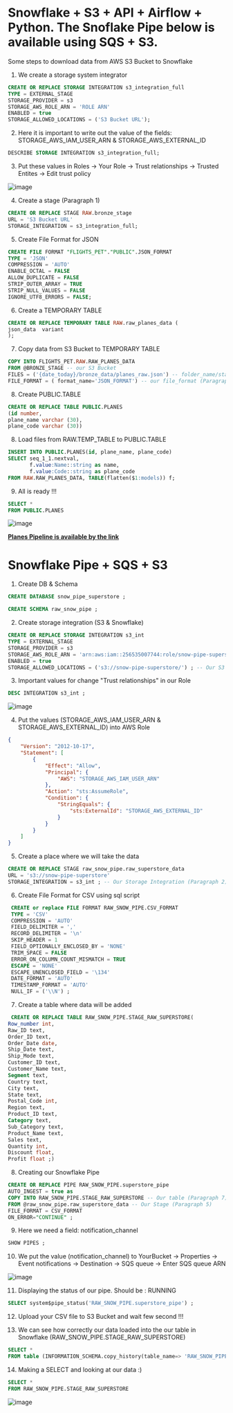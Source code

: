 # Snowflake + S3 + API + Airflow + Python. The Snoflake Pipe below is available using SQS + S3.
 
Some steps to download data from AWS S3 Bucket to Snowflake

1. We create a storage system integrator
```sql
CREATE OR REPLACE STORAGE INTEGRATION s3_integration_full
TYPE = EXTERNAL_STAGE
STORAGE_PROVIDER = s3
STORAGE_AWS_ROLE_ARN = 'ROLE ARN'
ENABLED = true
STORAGE_ALLOWED_LOCATIONS = ('S3 Bucket URL');
```

2. Here it is important to write out the value of the fields: STORAGE_AWS_IAM_USER_ARN & STORAGE_AWS_EXTERNAL_ID
```sql
DESCRIBE STORAGE INTEGRATION s3_integration_full; 
```

3. Put these values in Roles -> Your Role -> Trust relationships -> Trusted Entites -> Edit trust policy

![image](https://user-images.githubusercontent.com/55916170/189838088-af57baef-9da2-437d-b813-6676917c750d.png)

4. Create a stage (Paragraph 1)
```sql
CREATE OR REPLACE STAGE RAW.bronze_stage
URL = 'S3 Bucket URL'
STORAGE_INTEGRATION = s3_integration_full;
```


5. Create File Format for JSON
```sql
CREATE FILE FORMAT "FLIGHTS_PET"."PUBLIC".JSON_FORMAT 
TYPE = 'JSON' 
COMPRESSION = 'AUTO' 
ENABLE_OCTAL = FALSE 
ALLOW_DUPLICATE = FALSE 
STRIP_OUTER_ARRAY = TRUE 
STRIP_NULL_VALUES = FALSE 
IGNORE_UTF8_ERRORS = FALSE;
```

6. Create a TEMPORARY TABLE
```sql
CREATE OR REPLACE TEMPORARY TABLE RAW.raw_planes_data (
json_data  variant 
);
```

7. Copy data from S3 Bucket to TEMPORARY TABLE
```sql
COPY INTO FLIGHTS_PET.RAW.RAW_PLANES_DATA
FROM @BRONZE_STAGE -- our S3 Bucket
FILES = ('{date_today}/bronze_data/planes_raw.json') -- folder_name/stage_name/file_name
FILE_FORMAT = ( format_name='JSON_FORMAT') -- our file_format (Paragraph 5)
```

8. Create PUBLIC.TABLE
```sql
CREATE OR REPLACE TABLE PUBLIC.PLANES
(id number, 
plane_name varchar (30),
plane_code varchar (30))
```

8. Load files from RAW.TEMP_TABLE to PUBLIC.TABLE
```sql
INSERT INTO PUBLIC.PLANES(id, plane_name, plane_code)
SELECT seq_1_1.nextval,
       f.value:Name::string as name,
       f.value:Code::string as plane_code
FROM RAW.RAW_PLANES_DATA, TABLE(flatten($1:models)) f;
```

9. All is ready !!!
```sql
SELECT *
FROM PUBLIC.PLANES
```
![image](https://user-images.githubusercontent.com/55916170/189858903-c3f11708-6365-4d53-bd82-0977984b2ffb.png)

**[Planes Pipeline is available by the link ](https://github.com/prosimpleee/data_engineering_/blob/main/snowflake/dags/planes_snowflake_s3.py)**


# Snowflake Pipe + SQS + S3

1. Create DB & Schema
```sql
CREATE DATABASE snow_pipe_superstore ;

CREATE SCHEMA raw_snow_pipe ;
```

2. Create storage integration (S3 & Snowflake)
```sql
CREATE OR REPLACE STORAGE INTEGRATION s3_int
TYPE = EXTERNAL_STAGE
STORAGE_PROVIDER = s3
STORAGE_AWS_ROLE_ARN = 'arn:aws:iam::256535007744:role/snow-pipe-superstore-role' -- Our Role
ENABLED = true
STORAGE_ALLOWED_LOCATIONS = ('s3://snow-pipe-superstore/') ; -- Our S3 Bucket
```

3. Important values for change "Trust relationships" in our Role
```sql
DESC INTEGRATION s3_int ;
```
![image](https://user-images.githubusercontent.com/55916170/190140266-73c7596f-8fd8-4f13-ac37-7d65f066c4a7.png)

4. Put the values (STORAGE_AWS_IAM_USER_ARN & STORAGE_AWS_EXTERNAL_ID) into AWS Role 
```json
{
    "Version": "2012-10-17",
    "Statement": [
        {
            "Effect": "Allow",
            "Principal": {
                "AWS": "STORAGE_AWS_IAM_USER_ARN"
            },
            "Action": "sts:AssumeRole",
            "Condition": {
                "StringEquals": {
                    "sts:ExternalId": "STORAGE_AWS_EXTERNAL_ID"
                }
            }
        }
    ]
}
```

5. Сreate a place where we will take the data
```sql
CREATE OR REPLACE STAGE raw_snow_pipe.raw_superstore_data
URL = 's3://snow-pipe-superstore'
STORAGE_INTEGRATION = s3_int ; -- Our Storage Integration (Paragraph 2)
```

6. Create File Format for CSV using sql script
```sql
 CREATE or replace FILE FORMAT RAW_SNOW_PIPE.CSV_FORMAT 
 TYPE = 'CSV' 
 COMPRESSION = 'AUTO' 
 FIELD_DELIMITER = ',' 
 RECORD_DELIMITER = '\n' 
 SKIP_HEADER = 1 
 FIELD_OPTIONALLY_ENCLOSED_BY = 'NONE' 
 TRIM_SPACE = FALSE 
 ERROR_ON_COLUMN_COUNT_MISMATCH = TRUE 
 ESCAPE = 'NONE' 
 ESCAPE_UNENCLOSED_FIELD = '\134' 
 DATE_FORMAT = 'AUTO' 
 TIMESTAMP_FORMAT = 'AUTO' 
 NULL_IF = ('\\N') ;
 ```
 
 7. Create a table where data will be added
 ```sql
  CREATE OR REPLACE TABLE RAW_SNOW_PIPE.STAGE_RAW_SUPERSTORE( 
 Row_number int,
 Raw_ID text,
 Order_ID text,
 Order_Date date,
 Ship_Date text,
 Ship_Mode text, 
 Customer_ID text, 
 Customer_Name text,
 Segment text,
 Country text,
 City text,
 State text,	
 Postal_Code int,
 Region text,
 Product_ID text,
 Category text,
 Sub_Category text,
 Product_Name text,
 Sales text,
 Quantity int,
 Discount float,
 Profit float ;)
 ```

8. Creating our Snowflake Pipe
```sql
CREATE OR REPLACE PIPE RAW_SNOW_PIPE.superstore_pipe
AUTO_INGEST = true as 
COPY INTO RAW_SNOW_PIPE.STAGE_RAW_SUPERSTORE -- Our table (Paragraph 7)
FROM @raw_snow_pipe.raw_superstore_data -- Our Stage (Paragraph 5)
FILE_FORMAT = CSV_FORMAT
ON_ERROR="CONTINUE" ;
```

9. Here we need a field: notification_channel
```sql
SHOW PIPES ;
```

10. We put the value (notification_channel) to YourBucket -> Properties -> Event notifications -> Destination -> SQS queue -> Enter SQS queue ARN

![image](https://user-images.githubusercontent.com/55916170/190142961-bf00cfb8-6b8a-4be9-b1c0-a42165683339.png)

11. Displaying the status of our pipe. Should be : RUNNING
```sql
SELECT system$pipe_status('RAW_SNOW_PIPE.superstore_pipe') ;
```

12. Upload your CSV file to S3 Bucket and wait few second !!!

13. We can see how correctly our data loaded into the our table in Snowflake (RAW_SNOW_PIPE.STAGE_RAW_SUPERSTORE)
```sql
SELECT *
FROM table (INFORMATION_SCHEMA.copy_history(table_name=> 'RAW_SNOW_PIPE.STAGE_RAW_SUPERSTORE', start_time=> dateadd(hours, -1, current_timestamp())))
```

14. Making a SELECT and looking at our data :)
```sql
SELECT * 
FROM RAW_SNOW_PIPE.STAGE_RAW_SUPERSTORE
```

![image](https://user-images.githubusercontent.com/55916170/190147209-ad853762-a175-4705-a28f-98c31a7eb08e.png)



